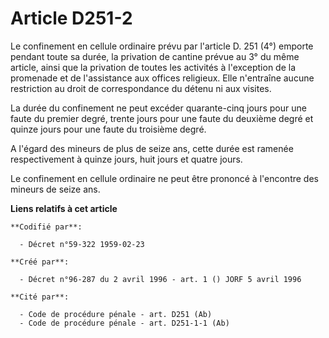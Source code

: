 # Article D251-2

Le confinement en cellule ordinaire prévu par l'article D. 251 (4°) emporte pendant toute sa durée, la privation de cantine
prévue au 3° du même article, ainsi que la privation de toutes les activités à l'exception de la promenade et de l'assistance
aux offices religieux. Elle n'entraîne aucune restriction au droit de correspondance du détenu ni aux visites.

La durée du confinement ne peut excéder quarante-cinq jours pour une faute du premier degré, trente jours pour une faute du
deuxième degré et quinze jours pour une faute du troisième degré.

A l'égard des mineurs de plus de seize ans, cette durée est ramenée respectivement à quinze jours, huit jours et quatre
jours.

Le confinement en cellule ordinaire ne peut être prononcé à l'encontre des mineurs de seize ans.

**Liens relatifs à cet article**

	**Codifié par**:

	  - Décret n°59-322 1959-02-23

	**Créé par**:

	  - Décret n°96-287 du 2 avril 1996 - art. 1 () JORF 5 avril 1996

	**Cité par**:

	  - Code de procédure pénale - art. D251 (Ab)
	  - Code de procédure pénale - art. D251-1-1 (Ab)
